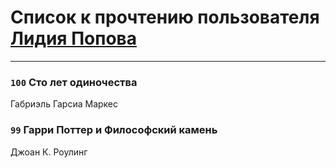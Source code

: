 # Список к прочтению пользователя [Лидия Попова](http://my.mail.ru/mail/scorpio-on/)
---

### `100` Сто лет одиночества
Габриэль Гарсиа Маркес

### `99` Гарри Поттер и Философский камень
Джоан К. Роулинг

